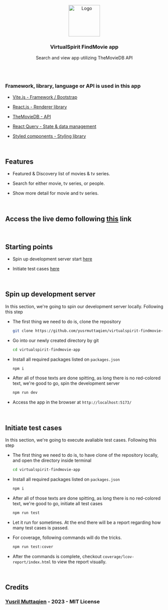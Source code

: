 <br/>
<div align="center">
  <img src="public/favicon.svg" alt="Logo" width="100" height="100">

  <h3 align="center">VirtualSpirit FindMovie app</h3>

  <p align="center">
    Search and view app utilizing TheMovieDB API
  </p>
</div>
<br/>

<br/>

### Framework, library, language or API is used in this app

- [Vite.js - Framework / Bootstrap](https://vitejs.dev/)

- [React.js - Renderer library](https://reactjs.org/)

- [TheMovieDB - API](https://developer.themoviedb.org/)

- [React Query - State & data management](https://tanstack.com/query/)

- [Styled components - Styling library](https://styled-components.com/)

<br/>

## Features

- Featured & Discovery list of movies & tv series.

- Search for either movie, tv series, or people.

- Show more detail for movie and tv series.

<br/>

## Access the live demo following <a href="https://virtualspirit-findmovie.vercel.app/">this</a> link

<br/>

## Starting points

- Spin up development server start <a href="#development">here</a>

- Initiate test cases <a href="#test">here</a>

<div id="development"></div>
<br/>

## Spin up development server

In this section, we're going to spin our development server locally. Following this step

- The first thing we need to do is, clone the repository

    ```sh
    git clone https://github.com/yusrmuttaqien/virtualspirit-findmovie-app.git
    ```

- Go into our newly created directory by git

   ```sh
   cd virtualspirit-findmovie-app
   ```

- Install all required packages listed on `packages.json`

   ```sh
   npm i
   ```

- After all of those texts are done spitting, as long there is no red-colored text, we're good to go, spin the development server

   ```sh
   npm run dev
   ```

- Access the app in the browser at `http://localhost:5173/`

<div id="test"></div>
<br/>

## Initiate test cases

In this section, we're going to execute avaliable test cases. Following this step

- The first thing we need to do is, to have clone of the repository locally, and open the directory inside terminal

    ```sh
    cd virtualspirit-findmovie-app
    ```

- Install all required packages listed on `packages.json`

   ```sh
   npm i
   ```

- After all of those texts are done spitting, as long there is no red-colored text, we're good to go, initiate all test cases

   ```sh
   npm run test
   ```

- Let it run for sometimes. At the end there will be a report regarding how many test cases is passed.

- For coverage, following commands will do the tricks.

   ```sh
   npm run test:cover
   ```

- After the commands is complete, checkout `coverage/lcov-report/index.html` to view the report visually.

<br/>

## Credits

### <a href="https://github.com/yusrmuttaqien">Yusril Muttaqien</a> - 2023 - MIT License